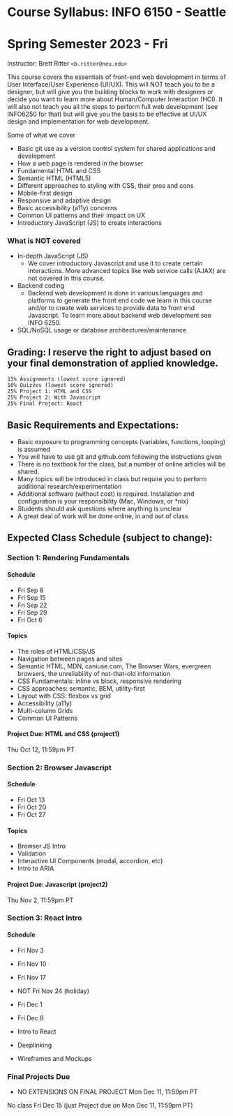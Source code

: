 ﻿# Course Syllabus: INFO 6150 - Seattle
# Spring Semester 2023 - Fri
Instructor: Brett Ritter `<b.ritter@neu.edu>`

This course covers the essentials of front-end web development in terms of User Interface/User Experience (UI/UX).  This will NOT teach you to be a designer, but will give you the building blocks to work with designers or decide you want to learn more about Human/Computer Interaction (HCI).  It will also not teach you all the steps to perform full web development (see INFO6250 for that) but will give you the basis to be effective at UI/UX design and implementation for web development.

Some of what we cover
- Basic git use as a version control system for shared applications and development
- How a web page is rendered in the browser
- Fundamental HTML and CSS
- Semantic HTML (HTML5)
- Different approaches to styling with CSS, their pros and cons
- Mobile-first design
- Responsive and adaptive design
- Basic accessibility (a11y) concerns
- Common UI patterns and their impact on UX
- Introductory JavaScript (JS) to create interactions

### What is NOT covered
- In-depth JavaScript (JS)
  - We cover introductory Javascript and use it to create certain interactions.  More advanced topics like web service calls (AJAX) are not covered in this course.
- Backend coding
  - Backend web development is done in various languages and platforms to generate the front end code we learn in this course and/or to create web services to provide data to front end Javascript.  To learn more about backend web development see INFO 6250.
- SQL/NoSQL usage or database architectures/maintenance
 
## Grading: I reserve the right to adjust based on your final demonstration of applied knowledge.  
```
15% Assignments (lowest score ignored)
10% Quizzes (lowest score ignored)
25% Project 1: HTML and CSS
25% Project 2: With Javascript
25% Final Project: React
```

## Basic Requirements and Expectations:
- Basic exposure to programming concepts (variables, functions, looping) is assumed
- You will have to use git and github.com following the instructions given
- There is no textbook for the class, but a number of online articles will be shared.
- Many topics will be introduced in class but require you to perform additional research/experimentation
- Additional software (without cost) is required.  Installation and configuration is your responsibility (Mac, Windows, or \*nix)
- Students should ask questions where anything is unclear
- A great deal of work will be done online, in and out of class

## Expected Class Schedule (subject to change):

### Section 1: Rendering Fundamentals

#### Schedule
- Fri Sep 8 
- Fri Sep 15 
- Fri Sep 22 
- Fri Sep 29 
- Fri Oct 6 

#### Topics

- The roles of HTML/CSS/JS
- Navigation between pages and sites
- Semantic HTML, MDN, caniuse.com, The Browser Wars, evergreen browsers, the unreliability of not-that-old information
- CSS Fundamentals: inline vs block, responsive rendering
- CSS approaches: semantic, BEM, utility-first
- Layout with CSS: flexbox vs grid
- Accessibility (a11y)
- Multi-column Grids
- Common UI Patterns

#### Project Due: HTML and CSS (project1)

Thu Oct 12, 11:59pm PT

### Section 2: Browser Javascript

#### Schedule
- Fri Oct 13
- Fri Oct 20
- Fri Oct 27

#### Topics

- Browser JS Intro
- Validation
- Interactive UI Components (modal, accordion, etc)
- Intro to ARIA

#### Project Due: Javascript (project2)

Thu Nov 2, 11:59pm PT

### Section 3: React Intro

#### Schedule
- Fri Nov 3
- Fri Nov 10
- Fri Nov 17
- NOT Fri Nov 24 (holiday)
- Fri Dec 1  
- Fri Dec 8

- Intro to React
- Deeplinking
- Wireframes and Mockups

### Final Projects Due 
- NO EXTENSIONS ON FINAL PROJECT
Mon Dec 11, 11:59pm PT

No class Fri Dec 15 (just Project due on Mon Dec 11, 11:59pm PT)


